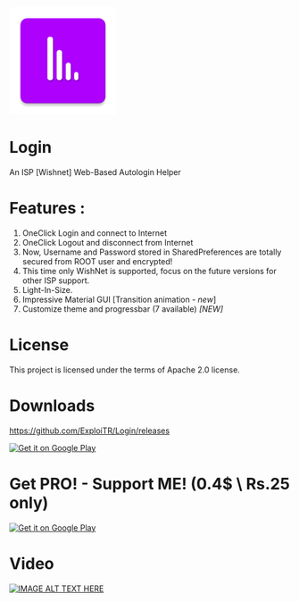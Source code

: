![ALT TEXT](https://raw.githubusercontent.com/ExploiTR/Login/master/app/src/main/res/mipmap-xxxhdpi/ic_launcher.png)

# Login 
An ISP [Wishnet] Web-Based Autologin Helper 

# Features :
1. OneClick Login and connect to Internet
2. OneClick Logout and disconnect from Internet
3. Now, Username and Password stored in SharedPreferences are totally secured from ROOT user and encrypted!
4. This time only WishNet is supported, focus on the future versions for other ISP support.
5. Light-In-Size.
6. Impressive Material GUI [Transition animation - *new*]
7. Customize theme and progressbar (7 available) *[NEW]*


# License
This project is licensed under the terms of Apache 2.0 license.

# Downloads
https://github.com/ExploiTR/Login/releases

<a href='https://play.google.com/store/apps/details?id=app.exploitr.login.free&pcampaignid=MKT-Other-global-all-co-prtnr-py-PartBadge-Mar2515-1'><img alt='Get it on Google Play' width=360 height=140 src='https://play.google.com/intl/en_us/badges/images/generic/en_badge_web_generic.png'/></a>

# Get PRO! - Support ME! (0.4$ \ Rs.25 only)
<a href='https://play.google.com/store/apps/details?id=app.exploitr.fast.login&pcampaignid=MKT-Other-global-all-co-prtnr-py-PartBadge-Mar2515-1'><img alt='Get it on Google Play' width=360 height=140 src='https://play.google.com/intl/en_us/badges/images/generic/en_badge_web_generic.png'/></a>

# Video
[![IMAGE ALT TEXT HERE](https://img.youtube.com/vi/Csj9p_hn9FE/0.jpg)](https://www.youtube.com/watch?v=Csj9p_hn9FE)

